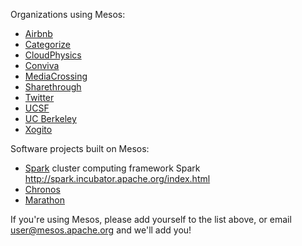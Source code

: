 Organizations using Mesos:

* [Airbnb](http://www.airbnb.com)
* [Categorize](http://categorize.co)
* [CloudPhysics](http://cloudphysics.com)
* [Conviva](http://www.conviva.com)
* [MediaCrossing](http://www.mediacrossing.com)
* [Sharethrough](http://www.sharethrough.com)
* [Twitter](http://www.twitter.com)
* [UCSF](http://www.ucsf.edu)
* [UC Berkeley](http://www.berkeley.edu)
* [Xogito](http://www.xogito.com)

Software projects built on Mesos:

* [Spark](http://spark.incubator.apache.org/) cluster computing framework
Spark
http://spark.incubator.apache.org/index.html
* [Chronos](https://github.com/airbnb/chronos)
* [Marathon](https://github.com/mesosphere/marathon)


If you're using Mesos, please add yourself to the list above, or email user@mesos.apache.org and we'll add you!
